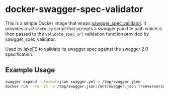 # docker-swagger-spec-validator

This is a simple Docker image that wraps [sawgger_spec_validator](https://github.com/Yelp/swagger_spec_validator).
It provides a `validate.py` script that accepts a swagger json file path which is then passed to the `validate_spec_url` validation function provided by sawgger_spec_validator.

Used by [lakeFS](https://github.com/treeverse/lakeFS) to validate its swagger spec against the swagger 2.0 specification.

## Example Usage

```sh
swagger expand --format=json swagger.yml > /tmp/swagger.json
docker run --rm -it -v /tmp/swagger.json:/mnt/swagger.json treeverse/sawgger_spec_validator:latest
```
